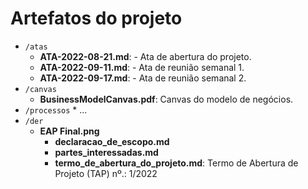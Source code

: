 # Artefatos do projeto

* `/atas`
	* **ATA-2022-08-21.md**: - Ata de abertura do projeto.
	* **ATA-2022-09-11.md**: - Ata de reunião semanal 1.
	* **ATA-2022-09-17.md**: - Ata de reunião semanal 2.
* `/canvas`
	* **BusinessModelCanvas.pdf**: Canvas do modelo de negócios.
* `/processos`
        * ... 
* `/der`
	* **EAP Final.png**
        * **declaracao_de_escopo.md**
        * **partes_interessadas.md**
        * **termo_de_abertura_do_projeto.md**: Termo de Abertura de Projeto (TAP) nº.: 1/2022


